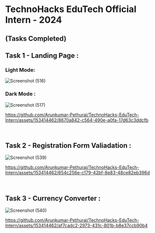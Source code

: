 # TechnoHacks EduTech Official Intern - 2024

## (Tasks Completed)

## Task 1 - Landing Page :

### Light Mode:
![Screenshot (516)](https://github.com/Arunkumar-Pethuraj/TechnoHacks-EduTech-Intern/assets/153414462/d541faf4-298c-4318-b12f-5b1c8fd502c6)

### Dark Mode :
![Screenshot (517)](https://github.com/Arunkumar-Pethuraj/TechnoHacks-EduTech-Intern/assets/153414462/fc109844-f2f5-479e-981e-aeea9c2adc39)

https://github.com/Arunkumar-Pethuraj/TechnoHacks-EduTech-Intern/assets/153414462/8670a842-c564-490e-a0fa-17d63c3ddcfb

<br>

## Task 2 - Registration Form Valiadation :

![Screenshot (539)](https://github.com/Arunkumar-Pethuraj/TechnoHacks-EduTech-Intern/assets/153414462/f49c0c0e-c097-4695-bad3-10fe4cad4b91)

https://github.com/Arunkumar-Pethuraj/TechnoHacks-EduTech-Intern/assets/153414462/654c256e-c179-42bf-8e83-48ce82eb396d

<br>

## Task 3 - Currency Converter :

![Screenshot (540)](https://github.com/Arunkumar-Pethuraj/TechnoHacks-EduTech-Intern/assets/153414462/884d0c01-372a-4c47-9975-81063b8bb68c)

https://github.com/Arunkumar-Pethuraj/TechnoHacks-EduTech-Intern/assets/153414462/af7cadc2-2973-431c-801b-b8e37ccb90b4
